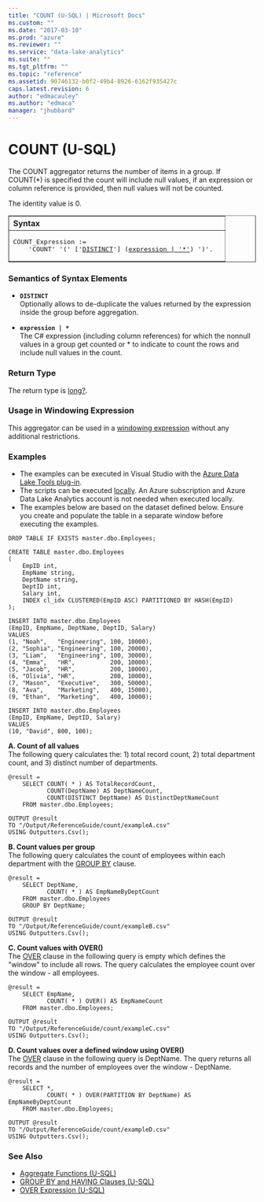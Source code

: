 ```yaml
---
title: "COUNT (U-SQL) | Microsoft Docs"
ms.custom: ""
ms.date: "2017-03-10"
ms.prod: "azure"
ms.reviewer: ""
ms.service: "data-lake-analytics"
ms.suite: ""
ms.tgt_pltfrm: ""
ms.topic: "reference"
ms.assetid: 90746132-b0f2-49b4-8926-6162f935427c
caps.latest.revision: 6
author: "edmacauley"
ms.author: "edmaca"
manager: "jhubbard"
---
```

# COUNT (U-SQL)
The COUNT aggregator returns the number of items in a group. If COUNT(*) is specified the count will include null values, if an expression or column reference is provided, then null values will not be counted. 

The identity value is 0. 

<table border="1" width="100%"><th align="left">Syntax</th><tr><td><pre>
COUNT_Expression := 
    'COUNT' '(' ['<a href="#dist">DISTINCT</a>'] (<a href="#exp">expression | '*'</a>) ')'.  
</pre></td></tr></table>

### Semantics of Syntax Elements 
* <a name="dist"></a>**`DISTINCT`**  
Optionally allows to de-duplicate the values returned by the expression inside the group before aggregation.  

* <a name="exp"></a>**`expression | *`**   
The C# expression (including column references) for which the nonnull values in a group get counted or * to indicate to count the rows and include null values in the count. 

### Return Type 
The return type is [long?](numeric-types-and-literals.md). 

### Usage in Windowing Expression 
This aggregator can be used in a [windowing expression](over-expression-u-sql.md) without any additional restrictions. 

### Examples
- The examples can be executed in Visual Studio with the [Azure Data Lake Tools plug-in](https://www.microsoft.com/download/details.aspx?id=49504).  
- The scripts can be executed [locally](https://docs.microsoft.com/azure/data-lake-analytics/data-lake-analytics-data-lake-tools-get-started#run-u-sql-locally).  An Azure subscription and Azure Data Lake Analytics account is not needed when executed locally.
- The examples below are based on the dataset defined below.  Ensure you create and populate the table in a separate window before executing the examples.

```
DROP TABLE IF EXISTS master.dbo.Employees;

CREATE TABLE master.dbo.Employees
(
    EmpID int,
    EmpName string,
    DeptName string,
    DeptID int,
    Salary int,
    INDEX cl_idx CLUSTERED(EmpID ASC) PARTITIONED BY HASH(EmpID)
);

INSERT INTO master.dbo.Employees
(EmpID, EmpName, DeptName, DeptID, Salary)
VALUES
(1, "Noah",   "Engineering", 100, 10000),
(2, "Sophia", "Engineering", 100, 20000),
(3, "Liam",   "Engineering", 100, 30000),
(4, "Emma",   "HR",          200, 10000),
(5, "Jacob",  "HR",          200, 10000),
(6, "Olivia", "HR",          200, 10000),
(7, "Mason",  "Executive",   300, 50000),
(8, "Ava",    "Marketing",   400, 15000),
(9, "Ethan",  "Marketing",   400, 10000);

INSERT INTO master.dbo.Employees
(EmpID, EmpName, DeptID, Salary)
VALUES
(10, "David", 800, 100);
```

**A.    Count of all values**  
The following query calculates the: 1) total record count, 2) total department count, and 3) distinct number of departments.
```
@result =
    SELECT COUNT( * ) AS TotalRecordCount,
           COUNT(DeptName) AS DeptNameCount,
           COUNT(DISTINCT DeptName) AS DistinctDeptNameCount
    FROM master.dbo.Employees;

OUTPUT @result
TO "/Output/ReferenceGuide/count/exampleA.csv"
USING Outputters.Csv();
```

**B.    Count values per group**  
The following query calculates the count of employees within each department with the [GROUP BY](group-by-and-having-clauses-u-sql.md) clause.
```
@result =
    SELECT DeptName,
           COUNT( * ) AS EmpNameByDeptCount
    FROM master.dbo.Employees
    GROUP BY DeptName;

OUTPUT @result
TO "/Output/ReferenceGuide/count/exampleB.csv"
USING Outputters.Csv();
```

**C.    Count values with OVER()**  
The [OVER](over-expression-u-sql.md) clause in the following query is empty which defines the "window" to include all rows. The query calculates the employee count over the window - all employees.
```
@result =
    SELECT EmpName,
           COUNT( * ) OVER() AS EmpNameCount
    FROM master.dbo.Employees;

OUTPUT @result
TO "/Output/ReferenceGuide/count/exampleC.csv"
USING Outputters.Csv();
```

**D.    Count values over a defined window using OVER()**  
The [OVER](over-expression-u-sql.md) clause in the following query is DeptName.  The query returns all records and the number of employees over the window - DeptName.
```
@result =
    SELECT *,
           COUNT( * ) OVER(PARTITION BY DeptName) AS EmpNameByDeptCount
    FROM master.dbo.Employees;

OUTPUT @result
TO "/Output/ReferenceGuide/count/exampleD.csv"
USING Outputters.Csv();
```

### See Also 
* [Aggregate Functions (U-SQL)](aggregate-functions-u-sql.md)  
* [GROUP BY and HAVING Clauses (U-SQL)](group-by-and-having-clauses-u-sql.md)
* [OVER Expression (U-SQL)](over-expression-u-sql.md) 
